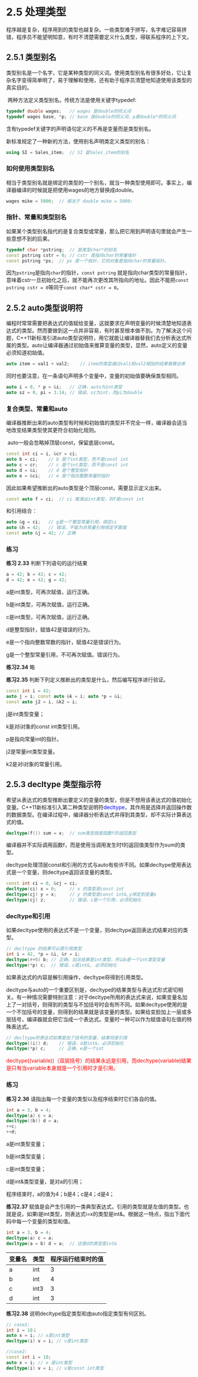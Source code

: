 # 2.5 处理类型

​	程序越是复杂，程序用到的类型也越复杂。一些类型难于拼写，名字难记容易拼错，程序员不能望明知意，有时不清楚需要定义什么类型，得联系程序的上下文。

## 2.5.1 类型别名

​	类型别名是一个名字，它是某种类型的同义词。使用类型别名有很多好处，它让复杂名字变得简单明了，易于理解和使用，还有助于程序员清楚地知道使用该类型的真实目的。

​	两种方法定义类型别名。传统方法是使用关键字typedef:

```c++
typedef double wages;	// wages 是double的同义词
typedef wages base, *p; // base 是double的同义词，p是double*的同义词
```

含有typedef关键字的声明语句定义的不再是变量而是类型别名。

新标准规定了一种新的方法，使用别名声明类定义类型的别名：

```c++
using SI = Sales_item;	// SI 是Sales_item的别名
```

### 如何使用类型别名

​	相当于类型别名就是绑定的类型的一个别名，就当一种类型使用即可。事实上，编译器编译的时候就是把使用wages的地方替换成double。

```c++
wages mike = 5000;	// 相当于 double mike = 5000;
```

### 指针、常量和类型别名

​	如果某个类型别名指代的是复合类型或常量，那么把它用到声明语句里就会产生一些意想不到的后果。

```c++
typedef char *pstring;	// 是类型char*的别名
const pstring cstr = 0;	// cstr 是指向char的常量指针
const pstring *ps;	// ps 是一个指针，它的对象是指向char的常量指针。
```

​	因为`pstring`是指向`char`的指针，`const pstring` 就是指向char类型的常量指针，意味着cstr一旦初始化之后，就不能再次更改其所指向的地址。因此不能把`const pstring cstr = 0`等同于`const char* cstr = 0`。

## 2.5.2 auto类型说明符

​	编程时常常需要把表达式的值赋给变量，这就要求在声明变量的时候清楚地知道表达式的类型。然而要做到这一点并非容易，有时甚至根本做不到。为了解决这个问题，C++11新标准引进auto类型说明符，用它就能让编译器替我们去分析表达式所属的类型。auto让编译器通过初始值来推算变量的类型，显然，auto定义的变量必须知道初始值。

```c++
auto item = val1 + val2;	// item的类型通过val1和val2相加的结果推算出来
```

​	同时也要注意，在一条语句声明多个变量中，变量的初始值要确保类型相同。

```c++
auto i = 0, * p = &i;	// 正确，auto为int类型
auto sz = 0, pi = 3.14;	// 错误，sz为int，而pi为double
```

### 复合类型、常量和auto

​	编译器推断出来的auto类型有时候和初始值的类型并不完全一样，编译器会适当地改变结果类型使其更符合初始化规则。

​	auto一般会忽略掉顶层const，保留底层const。

```c++
const int ci = i, &cr = ci;
auto b = ci;	// b 是个int类型，而不是const int
auto c = cr;	// c 是个int类型，而不是const int
auto d = &i;	// d 是个整型指针
auto e = &ci;   // e 是个指向整数常量的指针
```

因此如果希望推断出的auto类型是个顶层const，需要显示定义出来。

```c++
const auto f = ci;	// ci 推演出int类型，则f是const int
```

和引用结合：

```c++
auto &g = ci;	// g是一个整型常量引用，绑定ci
auto &h = 42;	// 错误，不能为非常量引用绑定字面值
const auto &j = 42; // 正确
```

### 练习

**练习 2.33**  判断下列语句的运行结果

```c++
a = 42; b = 42; c = 42;
d = 42; e = 42; g = 42;
```

a是int类型，可再次赋值，运行正确。

b是int类型，可再次赋值，运行正确。

c是int类型，可再次赋值，运行正确。

d是整型指针，赋值42是错误的行为。

e是一个指向整数常数的指针，赋值42是错误行为。

g是一个整型常量引用，不可再次赋值。错误行为。

**练习2.34** 略

**练习2.35** 判断下列定义推断出的类型是什么，然后编写程序进行验证。

```c++
const int i = 42;
auto j = i; const auto &k = i; auto *p = &i;
const auto j2 = i, &k2 = i;
```

j是int类型变量；

k是对i对象的const int类型引用。

p是指向常量int的指针。

j2是常量int类型变量。

k2是对i对象的常量引用。

## 2.5.3 decltype 类型指示符

​	希望从表达式的类型推断出要定义的变量的类型，但是不想用该表达式的值初始化变量。C++11新标准引入第二种类型说明符<font color = 'blue'>decltype</font>，其作用是选择并返回操作数的数据类型。在编译过程中，编译器分析表达式并得到其类型，却不实际计算表达式的值。

```c++
decltype(f()) sum = x;	// sum类型就是函数f的返回类型
```

编译器并不实际调用函数f，而是使用当调用发生时f的返回值类型作为sum的类型。

​	decltype处理顶层const和引用的方式与auto有些许不同。如果decltype使用表达式是一个变量，则decltype返回该变量的类型。

```c++
const int ci = 0, &cj = ci;
decltype(ci) x = 0;		// x 的类型是const int
decltype(cj) y = x;		// y 的类型是const int&,y绑定到变量x
decltype(cj) z;			// 错误，z是一个引用，必须初始化
```

### decltype和引用

​	如果decltype使用的表达式不是一个变量，则decltype返回表达式结果对应的类型。

```c++
// decltype 的结果可以是引用类型
int i = 42, *p = &i, &r = i;
decltype(r+0) b; // 正确，加法结果是int类型，所以b是一个int类型变量
decltype(*p) c;	 // 错误，c是int&, 必须初始化
```

如果表达式的内容是解引用操作，decltype将得到引用类型。

​	decltype与auto的一个重要区别是，decltype的结果类型与表达式形式密切相关。有一种情况需要特别注意：对于decltype所用的表达式来说，如果变量名加上了一对括号，则得到的类型与不加括号时会有所不同。如果decltype使用的是一个不加括号的变量，则得到的结果就是该变量的类型。如果给变脸加上一层或多层括号，编译器就会把它当成一个表达式。变量时一种可以作为赋值语句左值的特殊表达式。

```c++
// decltype的表达式如果是加了括号的变量，结果将是引用
decltype((i)) d;	// 错误，d是int&，必须初始化
decltype(*p) c;		// 正确，e是一个int
```

<font color='red'>decltype((variable))（双层括号）的结果永远是引用，而decltype(variable)结果是只有当variable本身就是一个引用时才是引用。</font>

### 练习

**练习 2.36** 请指出每一个变量的类型以及程序结束时它们各自的值。

```c++
int a = 3, b = 4;
decltype(a) c = a;
decltype((b)) d = a;
++c;
++d;
```

a是int类型变量；

b是int类型变量；

c是int类型变量；

d是int&类型变量，是对a的引用；

程序结束时，a的值为4；b是4；c是4；d是4；

**练习2.37** 赋值是会产生引用的一类典型表达式，引用的类型就是左值的类型。也就是说，如果i是int类型，则表达式i=x的类型是int&。根据这一特点，指出下面代码中每一个变量的类型和值。

```c++
int a = 3, b = 4;
decltype(a) c = a;
decltype(a = b) d = a;	// 这里d的类型是int&
```

| 变量名 | 类型 | 程序运行结束时的值 |
| ------ | ---- | ------------------ |
| a      | int  | 3                  |
| b      | int  | 4                  |
| c      | int3 | 3                  |
| d      | int  | 3                  |

**练习2.38** 说明decltype指定类型和由auto指定类型有何区别。

```c++
// case1:
int i = 10；
auto x = i; // x是int类型
decltype(i) v = i; // v是int类型

//case2:
const int i = 10;
auto x = i; // x 是int类型
decltype(i) v = i; // v是const int类型

```


